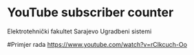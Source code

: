 # YouTube subscriber counter
Elektrotehnički fakultet Sarajevo
Ugradbeni sistemi

#Primjer rada
https://www.youtube.com/watch?v=rCIkcuch-Oo
